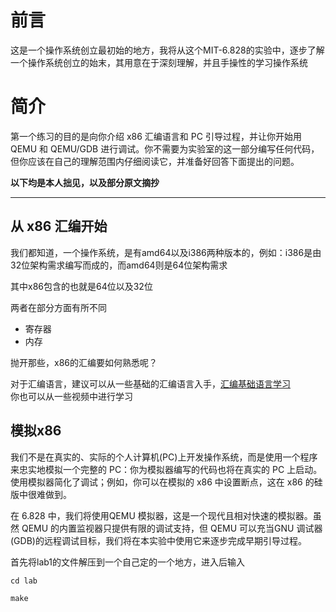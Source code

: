 # 前言
这是一个操作系统创立最初始的地方，我将从这个MIT-6.828的实验中，逐步了解一个操作系统创立的始末，其用意在于深刻理解，并且手操性的学习操作系统  

# 简介
第一个练习的目的是向你介绍 x86 汇编语言和 PC 引导过程，并让你开始用 QEMU 和 QEMU/GDB 进行调试。你不需要为实验室的这一部分编写任何代码，但你应该在自己的理解范围内仔细阅读它，并准备好回答下面提出的问题。

**以下均是本人拙见，以及部分原文摘抄**

---

## 从 x86 汇编开始

我们都知道，一个操作系统，是有amd64以及i386两种版本的，例如：i386是由32位架构需求编写而成的，而amd64则是64位架构需求  

其中x86包含的也就是64位以及32位

两者在部分方面有所不同
- 寄存器
- 内存

抛开那些，x86的汇编要如何熟悉呢？

对于汇编语言，建议可以从一些基础的汇编语言入手，[汇编基础语言学习](https://pwn.college/computing-101/)   
你也可以从一些视频中进行学习   

## 模拟x86  
我们不是在真实的、实际的个人计算机(PC)上开发操作系统，而是使用一个程序来忠实地模拟一个完整的 PC：你为模拟器编写的代码也将在真实的 PC 上启动。使用模拟器简化了调试；例如，你可以在模拟的 x86 中设置断点，这在 x86 的硅版中很难做到。

在 6.828 中，我们将使用QEMU 模拟器，这是一个现代且相对快速的模拟器。虽然 QEMU 的内置监视器只提供有限的调试支持，但 QEMU 可以充当GNU 调试器(GDB)的远程调试目标，我们将在本实验中使用它来逐步完成早期引导过程。

首先将lab1的文件解压到一个自己定的一个地方，进入后输入  
```
cd lab

make
```
